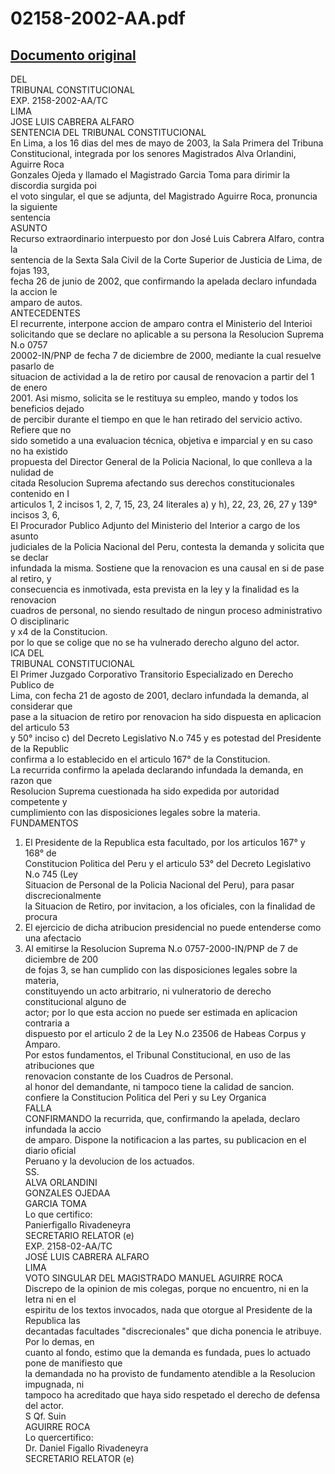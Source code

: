 
02158-2002-AA.pdf
=================
  
[Documento original](https://tc.gob.pe/jurisprudencia/2003/02158-2002-AA.pdf)  
---  
DEL  
TRIBUNAL CONSTITUCIONAL  
EXP. 2158-2002-AA/TC  
LIMA  
JOSE LUIS CABRERA ALFARO  
SENTENCIA DEL TRIBUNAL CONSTITUCIONAL  
En Lima, a los 16 dias del mes de mayo de 2003, la Sala Primera del Tribuna  
Constitucional, integrada por los senores Magistrados Alva Orlandini, Aguirre Roca  
Gonzales Ojeda y llamado el Magistrado Garcia Toma para dirimir la discordia surgida poi  
el voto singular, el que se adjunta, del Magistrado Aguirre Roca, pronuncia la siguiente  
sentencia  
ASUNTO  
Recurso extraordinario interpuesto por don José Luis Cabrera Alfaro, contra la  
sentencia de la Sexta Sala Civil de la Corte Superior de Justicia de Lima, de fojas 193,  
fecha 26 de junio de 2002, que confirmando la apelada declaro infundada la accion le  
amparo de autos.  
ANTECEDENTES  
El recurrente, interpone accion de amparo contra el Ministerio del Interioi  
solicitando que se declare no aplicable a su persona la Resolucion Suprema N.o 0757  
20002-IN/PNP de fecha 7 de diciembre de 2000, mediante la cual resuelve pasarlo de  
situacion de actividad a la de retiro por causal de renovacion a partir del 1 de enero  
2001. Asi mismo, solicita se le restituya su empleo, mando y todos los beneficios dejado  
de percibir durante el tiempo en que le han retirado del servicio activo. Refiere que no  
sido sometido a una evaluacion técnica, objetiva e imparcial y en su caso no ha existido  
propuesta del Director General de la Policia Nacional, lo que conlleva a la nulidad de  
citada Resolucion Suprema afectando sus derechos constitucionales contenido en I  
articulos 1, 2 incisos 1, 2, 7, 15, 23, 24 literales a) y h), 22, 23, 26, 27 y 139° incisos 3, 6,  
El Procurador Publico Adjunto del Ministerio del Interior a cargo de los asunto  
judiciales de la Policia Nacional del Peru, contesta la demanda y solicita que se declar  
infundada la misma. Sostiene que la renovacion es una causal en si de pase al retiro, y  
consecuencia es inmotivada, esta prevista en la ley y la finalidad es la renovacion  
cuadros de personal, no siendo resultado de ningun proceso administrativo O disciplinaric  
y x4 de la Constitucion.  
por lo que se colige que no se ha vulnerado derecho alguno del actor.  
ICA DEL  
TRIBUNAL CONSTITUCIONAL  
El Primer Juzgado Corporativo Transitorio Especializado en Derecho Publico de  
Lima, con fecha 21 de agosto de 2001, declaro infundada la demanda, al considerar que  
pase a la situacion de retiro por renovacion ha sido dispuesta en aplicacion del articulo 53  
y 50° inciso c) del Decreto Legislativo N.o 745 y es potestad del Presidente de la Republic  
confirma a lo establecido en el articulo 167° de la Constitucion.  
La recurrida confirmo la apelada declarando infundada la demanda, en razon que  
Resolucion Suprema cuestionada ha sido expedida por autoridad competente y  
cumplimiento con las disposiciones legales sobre la materia.  
FUNDAMENTOS  
1. El Presidente de la Republica esta facultado, por los articulos 167° y 168° de  
Constitucion Politica del Peru y el articulo 53° del Decreto Legislativo N.o 745 (Ley  
Situacion de Personal de la Policia Nacional del Peru), para pasar discrecionalmente  
la Situacion de Retiro, por invitacion, a los oficiales, con la finalidad de procura  
2. El ejercicio de dicha atribucion presidencial no puede entenderse como una afectacio  
3. Al emitirse la Resolucion Suprema N.o 0757-2000-IN/PNP de 7 de diciembre de 200  
de fojas 3, se han cumplido con las disposiciones legales sobre la materia,  
constituyendo un acto arbitrario, ni vulneratorio de derecho constitucional alguno de  
actor; por lo que esta accion no puede ser estimada en aplicacion contraria a  
dispuesto por el articulo 2 de la Ley N.o 23506 de Habeas Corpus y Amparo.  
Por estos fundamentos, el Tribunal Constitucional, en uso de las atribuciones que  
renovacion constante de los Cuadros de Personal.  
al honor del demandante, ni tampoco tiene la calidad de sancion.  
confiere la Constitucion Politica del Peri y su Ley Organica  
FALLA  
CONFIRMANDO la recurrida, que, confirmando la apelada, declaro infundada la accio  
de amparo. Dispone la notificacion a las partes, su publicacion en el diario oficial  
Peruano y la devolucion de los actuados.  
SS.  
ALVA ORLANDINI  
GONZALES OJEDAA  
GARCIA TOMA  
Lo que certifico:  
Panierfigallo Rivadeneyra  
SECRETARIO RELATOR (e)  
EXP. 2158-02-AA/TC  
JOSÉ LUIS CABRERA ALFARO  
LIMA  
VOTO SINGULAR DEL MAGISTRADO MANUEL AGUIRRE ROCA  
Discrepo de la opinion de mis colegas, porque no encuentro, ni en la letra ni en el  
espiritu de los textos invocados, nada que otorgue al Presidente de la Republica las  
decantadas facultades "discrecionales" que dicha ponencia le atribuye. Por lo demas, en  
cuanto al fondo, estimo que la demanda es fundada, pues lo actuado pone de manifiesto que  
la demandada no ha provisto de fundamento atendible a la Resolucion impugnada, ni  
tampoco ha acreditado que haya sido respetado el derecho de defensa del actor.  
S Qf. Suin  
AGUIRRE ROCA  
Lo quercertifico:  
Dr. Daniel Figallo Rivadeneyra  
SECRETARIO RELATOR (e)